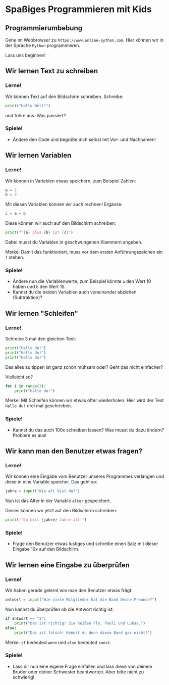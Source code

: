 # Spaßiges Programmieren mit Kids

## Programmierumbebung

Gehe im Webbrowser zu ``https://www.online-python.com``. Hier können wir in der Sprache ``Python`` programmieren.

Lass uns beginnen!

## Wir lernen Text zu schreiben

### Lerne!

Wir können Text auf den Bildschirm schreiben. Schreibe:

```python
print("Hallo Welt!")
```

und führe aus. Was passiert?

### Spiele!

- Ändere den Code und begrüße dich selbst mit Vor- und Nachnamen!

## Wir lernen Variablen

### Lerne!

Wir können in Variablen etwas speichern, zum Beispiel Zahlen:

```python
a = 2
b = 3
```

Mit diesen Variablen können wir auch rechnen! Ergänze:

```python
c = a + b
```

Diese können wir auch auf den Bildschirm schreiben:

```python
print(f"{a} plus {b} ist {c}")
```

Dabei musst du Variablen in geschwungenen Klammern angeben.

Merke: Damit das funktioniert, muss vor dem ersten Anführungszeichen ein ``f`` stehen.

### Spiele!

- Ändere nun die Variablenwerte, zum Beispiel könnte ``a`` den Wert 10 haben und ``b`` den Wert 15.
- Kannst du die beiden Variablen auch voneinander abziehen (Subtraktion)?

## Wir lernen "Schleifen"

### Lerne!

Schreibe 3 mal den gleichen Text:

```python
print("Hallo du!")
print("Hallo du!")
print("Hallo du!")
```

Das alles zu tippen ist ganz schön mühsam oder? Geht das nicht einfacher?

Vielleicht so?

```python
for i in range(3):
    print("Hallo du!")
```

Merke: Mit Schleifen können wir etwas öfter wiederholen. Hier wird der Text ``Hallo du!`` drei mal geschrieben.

### Spiele!

- Kannst du das auch 100x schreiben lassen? Was musst du dazu ändern? Probiere es aus!

## Wir kann man den Benutzer etwas fragen?

### Lerne!

Wir können eine Eingabe vom Benutzer unseres Programmes verlangen und diese in eine Variable speicher. Das geht so:

```python
jahre = input("Wie alt bist du?")
```

Nun ist das Alter in der Variable ``alter`` gespeichert.

Dieses können wir jetzt auf den Bildschirm schreiben:

```python
print(f"Du bist {jahre} Jahre alt!")
```

### Spiele!

- Frage den Benutzer etwas lustiges und schreibe einen Satz mit dieser Eingabe 10x auf den Bildschirm.

## Wir lernen eine Eingabe zu überprüfen

### Lerne!

Wir haben gerade gelernt wie man den Benutzer etwas frägt:

```python
antwort = input("Wie viele Mitglieder hat die Band Deine Freunde?")
```

Nun kannst du überprüfen ob die Antwort richtig ist:

```python
if antwort == "3":
    print("Das ist richtig! Sie heißen Flo, Pauli und Lukas.")
else:
    print("Das ist falsch! Kennst du denn diese Band gar nicht?")
```

Merke: ``if`` bedeuted ``wenn`` und ``else`` bedeuted ``sonst``.

### Spiele!

- Lass dir nun eine eigene Frage einfallen und lass diese von deinem Bruder oder deiner Schwester beantworten. Aber bitte nicht zu schwierig!